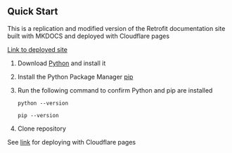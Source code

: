 ## Quick Start

This is a replication and modified version of the Retrofit documentation site built with MKDOCS and deployed with Cloudflare pages

[Link to deployed site](https://ec7e81d3.retrofit-docs.pages.dev/)


1. Download [Python](https://python.org/downloads/) and install it
2. Install the Python Package Manager [pip](https://pip.pypa.io/en/stable/installation/)
3. Run the following command to confirm Python and pip are installed

   ```
   python --version

   pip --version
   ```
4. Clone repository

See [link](https://developers.cloudflare.com/pages/framework-guides/deploy-an-mkdocs-site/) for deploying with Cloudflare pages




